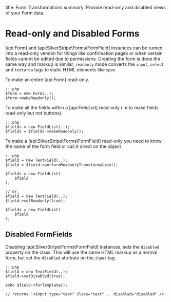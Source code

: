 title: Form Transformations
summary: Provide read-only and disabled views of your Form data.

# Read-only and Disabled Forms

[api:Form] and [api:SilverStripe\Forms\FormField] instances can be turned into a read-only version for things like confirmation pages or 
when certain fields cannot be edited due to permissions. Creating the form is done the same way and markup is similar, 
`readonly` mode converts the `input`, `select` and `textarea` tags to static HTML elements like `span`.

To make an entire [api:Form] read-only.

	:::php
	$form = new Form(..);
	$form->makeReadonly();


To make all the fields within a [api:FieldList] read-only (i.e to make fields read-only but not buttons).

	:::php
	$fields = new FieldList(..);
	$fields = $fields->makeReadonly();


To make a [api:SilverStripe\Forms\FormField] read-only you need to know the name of the form field or call it direct on the object

	:::php
	$field = new TextField(..);
	$field = $field->performReadonlyTransformation();

	$fields = new FieldList(
		$field
	);

	// Or,
	$field = new TextField(..);
	$field->setReadonly(true);

	$fields = new FieldList(
		$field
	);

## Disabled FormFields

Disabling [api:SilverStripe\Forms\FormField] instances, sets the `disabled` property on the class. This will use the same HTML markup as 
a normal form, but set the `disabled` attribute on the `input` tag.

	:::php
	$field = new TextField(..);
	$field->setDisabled(true);

	echo $field->forTemplate();

	// returns '<input type="text" class="text" .. disabled="disabled" />'

